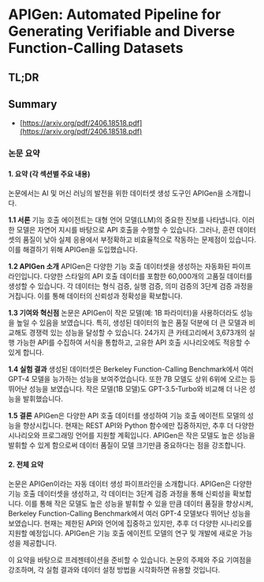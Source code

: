 # APIGen: Automated Pipeline for Generating Verifiable and Diverse Function-Calling Datasets
## TL;DR
## Summary
- [https://arxiv.org/pdf/2406.18518.pdf](https://arxiv.org/pdf/2406.18518.pdf)

### 논문 요약

#### 1. 요약 (각 섹션별 주요 내용)
논문에서는 AI 및 머신 러닝의 발전을 위한 데이터셋 생성 도구인 APIGen을 소개합니다.

**1.1 서론**
기능 호출 에이전트는 대형 언어 모델(LLM)의 중요한 진보를 나타냅니다. 이러한 모델은 자연어 지시를 바탕으로 API 호출을 수행할 수 있습니다. 그러나, 훈련 데이터셋의 품질이 낮아 실제 응용에서 부정확하고 비효율적으로 작동하는 문제점이 있습니다. 이를 해결하기 위해 APIGen을 도입했습니다.

**1.2 APIGen 소개**
APIGen은 다양한 기능 호출 데이터셋을 생성하는 자동화된 파이프라인입니다. 다양한 스타일의 API 호출 데이터를 포함한 60,000개의 고품질 데이터를 생성할 수 있습니다. 각 데이터는 형식 검증, 실행 검증, 의미 검증의 3단계 검증 과정을 거칩니다. 이를 통해 데이터의 신뢰성과 정확성을 확보합니다.

**1.3 기여와 혁신점**
논문은 APIGen이 작은 모델(예: 1B 파라미터)을 사용하더라도 성능을 높일 수 있음을 보였습니다. 특히, 생성된 데이터의 높은 품질 덕분에 더 큰 모델과 비교해도 경쟁력 있는 성능을 달성할 수 있습니다. 24가지 큰 카테고리에서 3,673개의 실행 가능한 API를 수집하여 서식을 통합하고, 고유한 API 호출 시나리오에도 적응할 수 있게 합니다.

**1.4 실험 결과**
생성된 데이터셋은 Berkeley Function-Calling Benchmark에서 여러 GPT-4 모델을 능가하는 성능을 보여주었습니다. 또한 7B 모델도 상위 6위에 오르는 등 뛰어난 성능을 보였습니다. 작은 모델(1B 모델)도 GPT-3.5-Turbo와 비교해 더 나은 성능을 발휘했습니다.

**1.5 결론**
APIGen은 다양한 API 호출 데이터를 생성하여 기능 호출 에이전트 모델의 성능을 향상시킵니다. 현재는 REST API와 Python 함수에만 집중하지만, 추후 더 다양한 시나리오와 프로그래밍 언어를 지원할 계획입니다. APIGen은 작은 모델도 높은 성능을 발휘할 수 있게 함으로써 데이터 품질이 모델 크기만큼 중요하다는 점을 강조합니다.

#### 2. 전체 요약
논문은 APIGen이라는 자동 데이터 생성 파이프라인을 소개합니다. APIGen은 다양한 기능 호출 데이터셋을 생성하고, 각 데이터는 3단계 검증 과정을 통해 신뢰성을 확보합니다. 이를 통해 작은 모델도 높은 성능을 발휘할 수 있을 만큼 데이터 품질을 향상시켜, Berkeley Function-Calling Benchmark에서 여러 GPT-4 모델보다 뛰어난 성능을 보였습니다. 현재는 제한된 API와 언어에 집중하고 있지만, 추후 더 다양한 시나리오를 지원할 예정입니다. APIGen은 기능 호출 에이전트 모델의 연구 및 개발에 새로운 가능성을 제공합니다.

이 요약을 바탕으로 프레젠테이션을 준비할 수 있습니다. 논문의 주제와 주요 기여점을 강조하며, 각 실험 결과와 데이터 설정 방법을 시각화하면 유용할 것입니다.